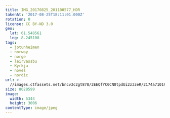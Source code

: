 ```yaml
---
title: IMG_20170825_201100577_HDR
takenAt: '2017-08-25T18:11:01.000Z'
rotation: 0
license: CC BY-ND 3.0
geo:
  lat: 61.548561
  lng: 8.245108
tags:
  - jotunheimen
  - norway
  - norge
  - leirvassbu
  - Kyrkja
  - novel
  - nordic
url: >-
  //images.ctfassets.net/bncv3c2gt878/2EEQfYC0CN0tpdUi2z3zeR/2174a710195595c57a893ea3b42e1daf/img_20170825_201100577_hdr_36677896542_o
size: 8028599
image:
  width: 5344
  height: 3006
contentType: image/jpeg
---
```


